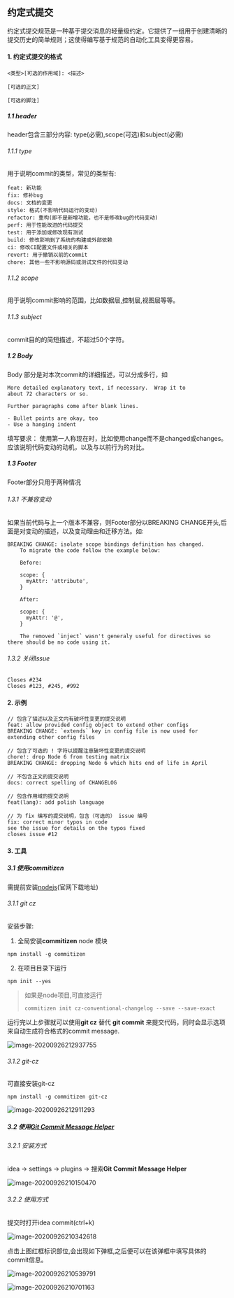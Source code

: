 ## 约定式提交

约定式提交规范是一种基于提交消息的轻量级约定。它提供了一组用于创建清晰的提交历史的简单规则；这使得编写基于规范的自动化工具变得更容易。

#### 1. 约定式提交的格式

```
<类型>[可选的作用域]: <描述>

[可选的正文]

[可选的脚注]
```

##### 1.1 header

header包含三部分内容: type(必需),scope(可选)和subject(必需)

###### 1.1.1 type 

用于说明commit的类型，常见的类型有:

```
feat: 新功能
fix: 修补bug
docs: 文档的变更
style: 格式(不影响代码运行的变动)
refactor: 重构(即不是新增功能，也不是修改bug的代码变动)
perf: 用于性能改进的代码提交
test: 用于添加或修改现有测试
build: 修改影响到了系统的构建或外部依赖
ci: 修改CI配置文件或相关的脚本
revert: 用于撤销以前的commit
chore: 其他一些不影响源码或测试文件的代码变动
```

###### 1.1.2 scope 

用于说明commit影响的范围，比如数据层,控制层,视图层等等。

###### 1.1.3 subject

commit目的的简短描述，不超过50个字符。

##### 1.2 Body

Body 部分是对本次commit的详细描述，可以分成多行，如

```
More detailed explanatory text, if necessary.  Wrap it to 
about 72 characters or so. 

Further paragraphs come after blank lines.

- Bullet points are okay, too
- Use a hanging indent
```

填写要求：
使用第一人称现在时，比如使用change而不是changed或changes。
应该说明代码变动的动机，以及与以前行为的对比。

##### 1.3 Footer

Footer部分只用于两种情况

###### 1.3.1 不兼容变动

如果当前代码与上一个版本不兼容，则Footer部分以BREAKING CHANGE开头,后面是对变动的描述，以及变动理由和迁移方法。如:

```
BREAKING CHANGE: isolate scope bindings definition has changed.
    To migrate the code follow the example below:

    Before:

    scope: {
      myAttr: 'attribute',
    }

    After:

    scope: {
      myAttr: '@',
    }

    The removed `inject` wasn't generaly useful for directives so there should be no code using it.
```

###### 1.3.2 关闭Issue

```
Closes #234
Closes #123, #245, #992
```

#### 2. 示例

```
// 包含了描述以及正文内有破坏性变更的提交说明
feat: allow provided config object to extend other configs
BREAKING CHANGE: `extends` key in config file is now used for extending other config files

// 包含了可选的 ! 字符以提醒注意破坏性变更的提交说明
chore!: drop Node 6 from testing matrix
BREAKING CHANGE: dropping Node 6 which hits end of life in April

// 不包含正文的提交说明
docs: correct spelling of CHANGELOG

// 包含作用域的提交说明
feat(lang): add polish language

// 为 fix 编写的提交说明，包含（可选的） issue 编号
fix: correct minor typos in code
see the issue for details on the typos fixed
closes issue #12
```

#### 3. 工具

##### 3.1 使用commitizen

需提前安装[nodejs](https://nodejs.org/zh-cn/)(官网下载地址)

###### 3.1.1 git cz

安装步骤:

1. 全局安装**commitizen** node 模块

```
npm install -g commitizen
```

2. 在项目目录下运行

```
npm init --yes
```

> 如果是node项目,可直接运行
>
> ```
> commitizen init cz-conventional-changelog --save --save-exact
> ```

运行完以上步骤就可以使用**git cz** 替代 **git commit** 来提交代码，同时会显示选项来自动生成符合格式的commit message.

![image-20200926212937755](./images/image-20200926212937755.png)

###### 3.1.2 git-cz

可直接安装git-cz

```
npm install -g commitizen git-cz
```

![image-20200926212911293](./images/image-20200926212911293.png)

##### 3.2 使用[Git Commit Message Helper](https://plugins.jetbrains.com/plugin/13477-git-commit-message-helper/)

###### 3.2.1 安装方式

idea -> settings -> plugins -> 搜索**Git Commit Message Helper**

![image-20200926210150470](./images/image-20200926210150470.png)

###### 3.2.2 使用方式

提交时打开idea commit(ctrl+k)

![image-20200926210342618](./images/image-20200926210342618.png)

点击上图红框标识部位,会出现如下弹框,之后便可以在该弹框中填写具体的commit信息。

![image-20200926210539791](./images/image-20200926210539791.png)

![image-20200926210701163](./images/image-20200926210701163.png)

